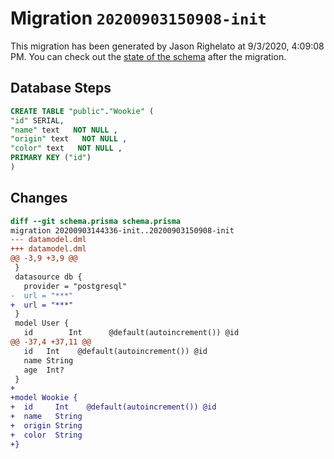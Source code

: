 # Migration `20200903150908-init`

This migration has been generated by Jason Righelato at 9/3/2020, 4:09:08 PM.
You can check out the [state of the schema](./schema.prisma) after the migration.

## Database Steps

```sql
CREATE TABLE "public"."Wookie" (
"id" SERIAL,
"name" text   NOT NULL ,
"origin" text   NOT NULL ,
"color" text   NOT NULL ,
PRIMARY KEY ("id")
)
```

## Changes

```diff
diff --git schema.prisma schema.prisma
migration 20200903144336-init..20200903150908-init
--- datamodel.dml
+++ datamodel.dml
@@ -3,9 +3,9 @@
 }
 datasource db {
   provider = "postgresql"
-  url = "***"
+  url = "***"
 }
 model User {
   id        Int      @default(autoincrement()) @id
@@ -37,4 +37,11 @@
   id   Int    @default(autoincrement()) @id
   name String
   age  Int?
 }
+
+model Wookie {
+  id     Int    @default(autoincrement()) @id
+  name   String
+  origin String
+  color  String
+}
```



